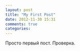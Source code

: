 ```yaml
---
layout: post
title: "My First Post"
date: 2012-11-30 15:31
comments: true
categories: 
---
```

Просто первый пост.
Проверка.
